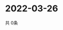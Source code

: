 # 2022-03-26
  共 0条

  <!-- BEGIN -->
  <!-- 最后更新时间Sat Mar 26 2022 18:06:34 GMT+0000 (Coordinated Universal Time) -->
  
  <!-- END -->
  
  